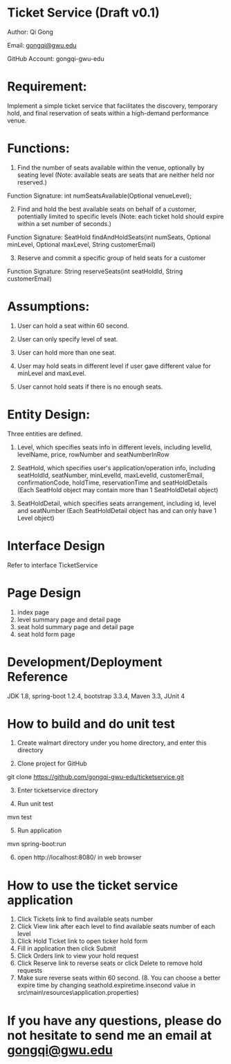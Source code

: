# Ticket Service (Draft v0.1)
  Author: Qi Gong
  
  Email: gongqi@gwu.edu
  
  GitHub Account: gongqi-gwu-edu

# Requirement: 
  Implement a simple ticket service that facilitates the discovery, temporary hold, and final reservation of seats within a high-demand performance venue.
 
# Functions: 
  1. Find the number of seats available within the venue, optionally by seating level (Note: available seats are seats that are neither held nor reserved.)
  
  Function Signature: int numSeatsAvailable(Optional<Integer> venueLevel);
 
  2. Find and hold the best available seats on behalf of a customer, potentially limited to specific levels (Note: each ticket hold should expire within a set number of seconds.)
  
  Function Signature: SeatHold findAndHoldSeats(int numSeats, Optional<Integer> minLevel, Optional<Integer> maxLevel, String customerEmail)
 
  3. Reserve and commit a specific group of held seats for a customer
  
  Function Signature: String reserveSeats(int seatHoldId, String customerEmail)
 
# Assumptions:
  1. User can hold a seat within 60 second.
  
  2. User can only specify level of seat.
  
  3. User can hold more than one seat.
  
  4. User may hold seats in different level if user gave different value for minLevel and maxLevel.
  
  5. User cannot hold seats if there is no enough seats.
  
# Entity Design:
  Three entities are defined.
  1. Level, which specifies seats info in different levels, including levelId, levelName, price, rowNumber and seatNumberInRow
  
  2. SeatHold, which specifies user's application/operation info, including seatHoldId, seatNumber, minLevelId, maxLevelId, customerEmail, confirmationCode, holdTime, reservationTime and seatHoldDetails (Each SeatHold object may contain more than 1 SeatHoldDetail object)
  
  3. SeatHoldDetail, which specifies seats arrangement, including id, level and seatNumber (Each SeatHoldDetail object has and can only have 1 Level object)
 
# Interface Design
  Refer to interface TicketService
  
# Page Design
  1. index page
  2. level summary page and detail page
  3. seat hold summary page and detail page
  4. seat hold form page
  
# Development/Deployment Reference
  JDK 1.8, spring-boot 1.2.4, bootstrap 3.3.4, Maven 3.3, JUnit 4
  
# How to build and do unit test
  1. Create walmart directory under you home directory, and enter this directory

  2. Clone project for GitHub
  
  git clone https://github.com/gongqi-gwu-edu/ticketservice.git

  3. Enter ticketservice directory
  
  4. Run unit test
  
  mvn test
  
  5. Run application
  
  mvn spring-boot:run
  
  6. open http://localhost:8080/ in web browser
  
# How to use the ticket service application
  1. Click Tickets link to find available seats number
  2. Click View link after each level to find available seats number of each level
  3. Click Hold Ticket link to open ticker hold form
  4. Fill in application then click Submit
  5. Click Orders link to view your hold request
  6. Click Reserve link to reverse seats or click Delete to remove hold requests
  7. Make sure reverse seats within 60 second.
  (8. You can choose a better expire time by changing seathold.expiretime.insecond value in src\main\resources\application.properties)

# If you have any questions, please do not hesitate to send me an email at gongqi@gwu.edu
